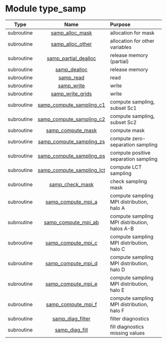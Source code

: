 # Module type_samp

| Type | Name | Purpose |
| :--: | :--: | :---------- |
| subroutine | [samp_alloc_mask](https://github.com/JCSDA/saber/tree/develop/src/saber/bump/type_samp.F90#L137) | allocation for mask |
| subroutine | [samp_alloc_other](https://github.com/JCSDA/saber/tree/develop/src/saber/bump/type_samp.F90#L159) | allocation for other variables |
| subroutine | [samp_partial_dealloc](https://github.com/JCSDA/saber/tree/develop/src/saber/bump/type_samp.F90#L197) | release memory (partial) |
| subroutine | [samp_dealloc](https://github.com/JCSDA/saber/tree/develop/src/saber/bump/type_samp.F90#L222) | release memory |
| subroutine | [samp_read](https://github.com/JCSDA/saber/tree/develop/src/saber/bump/type_samp.F90#L288) | read |
| subroutine | [samp_write](https://github.com/JCSDA/saber/tree/develop/src/saber/bump/type_samp.F90#L407) | write |
| subroutine | [samp_write_grids](https://github.com/JCSDA/saber/tree/develop/src/saber/bump/type_samp.F90#L516) | write |
| subroutine | [samp_compute_sampling_c1](https://github.com/JCSDA/saber/tree/develop/src/saber/bump/type_samp.F90#L748) | compute sampling, subset Sc1 |
| subroutine | [samp_compute_sampling_c2](https://github.com/JCSDA/saber/tree/develop/src/saber/bump/type_samp.F90#L892) | compute sampling, subset Sc2 |
| subroutine | [samp_compute_mask](https://github.com/JCSDA/saber/tree/develop/src/saber/bump/type_samp.F90#L981) | compute mask |
| subroutine | [samp_compute_sampling_zs](https://github.com/JCSDA/saber/tree/develop/src/saber/bump/type_samp.F90#L1137) | compute zero-separation sampling |
| subroutine | [samp_compute_sampling_ps](https://github.com/JCSDA/saber/tree/develop/src/saber/bump/type_samp.F90#L1228) | compute positive separation sampling |
| subroutine | [samp_compute_sampling_lct](https://github.com/JCSDA/saber/tree/develop/src/saber/bump/type_samp.F90#L1369) | compute LCT sampling |
| subroutine | [samp_check_mask](https://github.com/JCSDA/saber/tree/develop/src/saber/bump/type_samp.F90#L1435) | check sampling mask |
| subroutine | [samp_compute_mpi_a](https://github.com/JCSDA/saber/tree/develop/src/saber/bump/type_samp.F90#L1524) | compute sampling MPI distribution, halo A |
| subroutine | [samp_compute_mpi_ab](https://github.com/JCSDA/saber/tree/develop/src/saber/bump/type_samp.F90#L1589) | compute sampling MPI distribution, halos A-B |
| subroutine | [samp_compute_mpi_c](https://github.com/JCSDA/saber/tree/develop/src/saber/bump/type_samp.F90#L1744) | compute sampling MPI distribution, halo C |
| subroutine | [samp_compute_mpi_d](https://github.com/JCSDA/saber/tree/develop/src/saber/bump/type_samp.F90#L1874) | compute sampling MPI distribution, halo D |
| subroutine | [samp_compute_mpi_e](https://github.com/JCSDA/saber/tree/develop/src/saber/bump/type_samp.F90#L1988) | compute sampling MPI distribution, halo E |
| subroutine | [samp_compute_mpi_f](https://github.com/JCSDA/saber/tree/develop/src/saber/bump/type_samp.F90#L2119) | compute sampling MPI distribution, halo F |
| subroutine | [samp_diag_filter](https://github.com/JCSDA/saber/tree/develop/src/saber/bump/type_samp.F90#L2186) | filter diagnostics |
| subroutine | [samp_diag_fill](https://github.com/JCSDA/saber/tree/develop/src/saber/bump/type_samp.F90#L2319) | fill diagnostics missing values |
